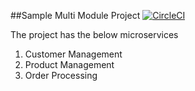 ##Sample Multi Module Project
[![CircleCI](https://circleci.com/gh/Brihaspathee/multi-module-example/tree/master.svg?style=svg)](https://circleci.com/gh/Brihaspathee/multi-module-example/tree/master)

The project has the below microservices

1. Customer Management
2. Product Management
3. Order Processing